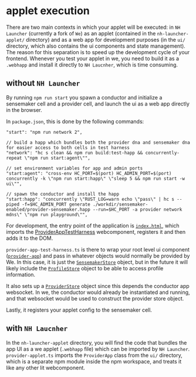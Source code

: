 # applet execution
There are two main contexts in which your applet will be executed: in `NH Launcher` (currently a fork of `We`) as an applet (contained in the `nh-launcher-applet/` directory) and as a web app for development purposes (in the `ui/` directory, which also contains the ui components and state management). The reason for this separation is to speed up the development cycle of your frontend. Whenever you test your applet in we, you need to build it as a `.webhapp` and install it directly to `NH Laucnher`, which is time consuming. 

## without `NH Launcher`
By running `npm run start` you spawn a conductor and initialize a sensemaker cell and a provider cell, and launch the ui as a web app directly in the browser. 

In `package.json`, this is done by the following commands:
```
"start": "npm run network 2",

// build a happ which bundles both the provider dna and sensemaker dna for easier access to both cells in test harness
"network": "hc s clean && npm run build:test-happ && concurrently-repeat \"npm run start:agent\"",

// set environment variables for app and admin ports
"start:agent": "cross-env HC_PORT=$(port) HC_ADMIN_PORT=$(port) concurrently -k \"npm run start:happ\" \"sleep 5 && npm run start -w ui\"",

// spawn the conductor and install the happ
"start:happ": "concurrently \"RUST_LOG=warn echo \"pass\" | hc s --piped -f=$HC_ADMIN_PORT generate ./workdir/sensemaker-enabled/provider-sensemaker.happ --run=$HC_PORT -a provider network mdns\" \"npm run playground\"",
```

For development, the entry point of the application is [`index.html`](./ui/index.html), which imports the [ProviderAppTestHarness](./ui/src/provider-app-test-harness.ts) webcomponent, registers it and then adds it to the DOM.

`provider-app-test-harness.ts` is there to wrap your root level ui component ([`provider-app`](./ui/src/provider-app.ts)) and pass in whatever objects would normally be provided by We. In this case, it is just the [`SensemakerStore`](https://github.com/neighbour-hoods/nh-we/blob/sensemaker-integration/ui/libs/nh-launcher-applet/src/sensemaker/sensemakerStore.ts) object, but in the future it will likely include the [`ProfileStore`](https://github.com/neighbour-hoods/nh-we/blob/1f44167b78242f7b2d924f74ca735aedf2be8836/ui/libs/nh-launcher-applet/src/index.ts#L25) object to be able to access profile information.

It also sets up a [`ProviderStore`](./ui/src/provider-store.ts) object since this depends the conductor app websocket. In we, the conductor would already be instantiated and running, and that websocket would be used to construct the provider store object.

Lastly, it registers your applet config to the sensemaker cell.

## with `NH Laucnher`
In the `nh-launcher-applet` directory, you will find the code that bundles the app UI as a we applet (`.webhapp` file) which can be imported by `NH Launcher`. `provider-applet.ts` imports the `ProviderApp` class from the `ui/` directory, which is a separate npm module inside the npm workspace, and treats it like any other lit webcomponent.
